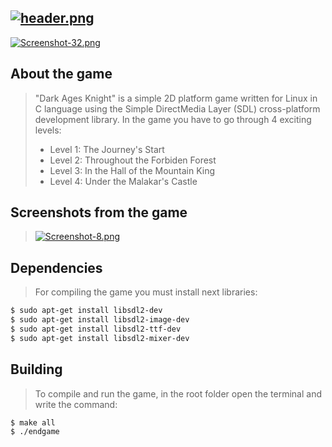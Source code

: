 [![header.png](https://i.postimg.cc/rssnQ6kX/header.png)](https://postimg.cc/Zvkx5MnV)
----
[![Screenshot-32.png](https://i.postimg.cc/brcQNjK8/Screenshot-32.png)](https://postimg.cc/sQmBwbj0)

## About the game
>"Dark Ages Knight" is a simple 2D platform game written for Linux in C language using the Simple DirectMedia Layer (SDL) cross-platform development library.
>In the game you have to go through 4 exciting levels:
> * Level 1: The Journey's Start
> * Level 2: Throughout the Forbiden Forest
> * Level 3: In the Hall of the Mountain King
> * Level 4: Under the Malakar's Castle

## Screenshots from the game
>[![Screenshot-8.png](https://i.postimg.cc/T3zbR0VX/Screenshot-8.png)](https://postimg.cc/gxKjsvtM)

## Dependencies
>For compiling the game you must install next libraries:
``` bash
$ sudo apt-get install libsdl2-dev
$ sudo apt-get install libsdl2-image-dev
$ sudo apt-get install libsdl2-ttf-dev
$ sudo apt-get install libsdl2-mixer-dev
```
## Building
>To compile and run the game, in the root folder open the terminal and write the command:
``` bash
$ make all
$ ./endgame
```
